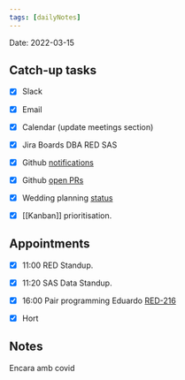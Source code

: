 ```yaml
---
tags: [dailyNotes]
---
```

 
Date: 2022-03-15

## Catch-up tasks

- [x] Slack
- [x] Email
- [x] Calendar (update meetings section)
- [x] Jira Boards DBA RED SAS
- [x] Github [notifications](https://github.com/notifications?query=is%3Aunread)
- [x] Github [open PRs](https://github.com/pulls?q=is%3Aopen+is%3Apr+user%3Ahybridtheory+-label%3Adependencies+)
- [x] Wedding planning [status](https://trello.com/b/c0vjqSCR/wedding-planning)
- [x] [[Kanban]] prioritisation.


## Appointments
- [x] 11:00 RED Standup.
- [x] 11:20 SAS Data Standup.
- [x] 16:00 Pair programming Eduardo [RED-216](https://hybridtheory.atlassian.net/browse/RED-216)
- [x] Hort


## Notes
Encara amb covid